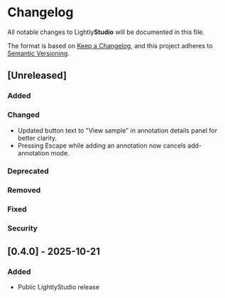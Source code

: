 # Changelog

All notable changes to Lightly**Studio** will be documented in this file.

The format is based on [Keep a Changelog](https://keepachangelog.com/en/1.1.0/),
and this project adheres to [Semantic Versioning](https://semver.org/spec/v2.0.0.html).

## [Unreleased]
### Added

### Changed
- Updated button text to "View sample" in annotation details panel for better clarity.
- Pressing Escape while adding an annotation now cancels add-annotation mode.

### Deprecated

### Removed

### Fixed

### Security

## \[0.4.0\] - 2025-10-21

### Added
- Public LightlyStudio release
